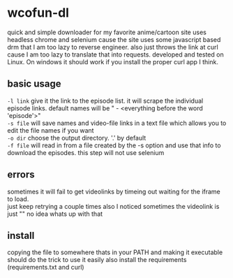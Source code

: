 # wcofun-dl
quick and simple downloader for my favorite anime/cartoon site
uses headless chrome and selenium cause the site uses some javascript based drm that I am too lazy to reverse engineer.
also just throws the link at curl cause I am too lazy to translate that into requests.
developed and tested on Linux. On windows it should work if you install the proper curl app I think.

## basic usage
`-l link` give it the link to the episode list. it will scrape the individual episode links. default names will be "<episode number> - <everything before the word 'episode'>"  
`-s file` will save names and video-file links in a text file which allows you to edit the file names if you want  
`-o dir` choose the output directory. '.' by default  
`-f file` will read in from a file created by the -s option and use that info to download the episodes. this step will not use selenium  

## errors
sometimes it will fail to get videolinks by timeing out waiting for the iframe to load.  
just keep retrying a couple times
also I noticed sometimes the videolink is just "" no idea whats up with that  

## install
copying the file to somewhere thats in your PATH and making it executable should do the trick to use it easily
also install the requirements (requirements.txt and curl)
